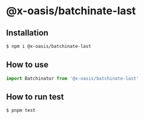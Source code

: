 # @x-oasis/batchinate-last

## Installation

```bash
$ npm i @x-oasis/batchinate-last
```

## How to use

```typescript
import Batchinator from '@x-oasis/batchinate-last'
```

## How to run test

```bash
$ pnpm test
```